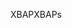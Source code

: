 <span data-ttu-id="7b4e4-101">XBAP</span><span class="sxs-lookup"><span data-stu-id="7b4e4-101">XBAPs</span></span>